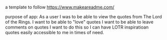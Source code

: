 a template to follow 
https://www.makeareadme.com/

purpose of app:
As a user I was to be able to view the quotes from The Lord of the Rings. 
I want to be able to "love" quotes
I want to be able to leave comments on quotes 
I want to do this so I can have LOTR inspiratioan quotes easily accessible to me in times of need. 

